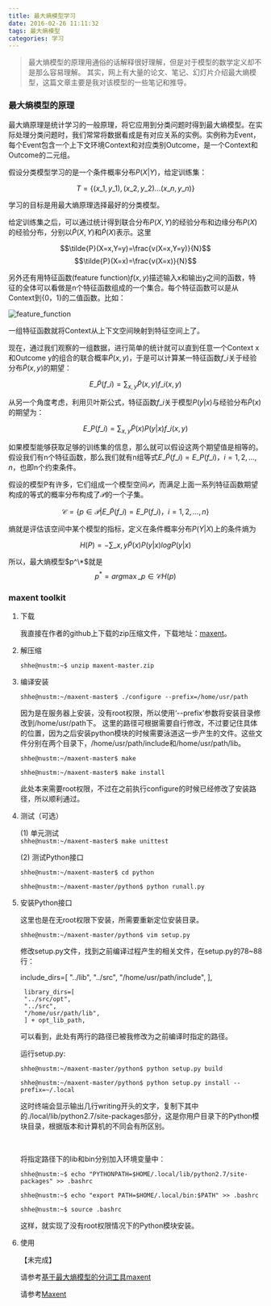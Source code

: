 ```yaml
---
title: 最大熵模型学习
date: 2016-02-26 11:11:32
tags: 最大熵模型
categories: 学习
---
```


> 最大熵模型的原理用通俗的话解释很好理解，但是对于模型的数学定义却不是那么容易理解。
> 其实，网上有大量的论文、笔记、幻灯片介绍最大熵模型，这篇文章主要是我对该模型的一些笔记和推导。

### 最大熵模型的原理

最大熵原理是统计学习的一般原理，将它应用到分类问题时得到最大熵模型。在实际处理分类问题时，我们常常将数据看成是有对应关系的实例。实例称为Event，每个Event包含一个上下文环境Context和对应类别Outcome，是一个Context和Outcome的二元组。

假设分类模型学习的是一个条件概率分布$P(X|Y)$，给定训练集：

$$T=\lbrace (x\_1,y\_1),(x\_2,y\_2)...(x\_n,y\_n) \rbrace$$

学习的目标是用最大熵原理选择最好的分类模型。

给定训练集之后，可以通过统计得到联合分布$P(X,Y)$的经验分布和边缘分布$P(X)$的经验分布，分别以$\tilde{P}(X,Y)$和$\tilde{P}(X)$表示。这里

$$\tilde{P}(X=x,Y=y)=\frac{v(X=x,Y=y)}{N}$$
$$\tilde{P}(X=x)=\frac{v(X=x)}{N}$$

另外还有用特征函数(feature function)$f(x,y)$描述输入x和输出y之间的函数，特征的全体可以看做是n个特征函数组成的一个集合。每个特征函数可以是从Context到{0，1}的二值函数。比如：

![feature_function](http://7xnh8y.com1.z0.glb.clouddn.com/featurefunction.gif)

一组特征函数就将Context从上下文空间映射到特征空间上了。

现在，通过我们观察的一组数据，进行简单的统计就可以直到任意一个Context x和Outcome y的组合的联合概率$\tilde{P}(x,y)$，于是可以计算某一特征函数$f\_i$关于经验分布$\tilde{P}(x,y)$的期望：

$$E\_{\tilde{P}}(f\_i)=\sum_{x,y}\tilde{P}(x,y)f\_i(x,y)$$

从另一个角度考虑，利用贝叶斯公式，特征函数$f\_i$关于模型$P(y|x)$与经验分布$\tilde{P}(x)$的期望为：

$$E\_{P}(f\_i)=\sum_{x,y}\tilde{P}(x)P(y|x)f\_i(x,y)$$

如果模型能够获取足够的训练集的信息，那么就可以假设这两个期望值是相等的。假设我们有n个特征函数，那么我们就有n组等式$E\_{\tilde{P}}(f\_i)=E\_{P}(f\_i)，i=1,2,...,n$，也即n个约束条件。

假设的模型P有许多，它们组成一个模型空间$\mathcal{P}$，而满足上面一系列特征函数期望构成的等式的概率分布构成了$\mathcal{P}$的一个子集。

$$\mathcal{C}=\lbrace p \in \mathcal{P} | E\_{\tilde{P}}(f\_i)=E\_{P}(f\_i)，i=1,2,...,n\rbrace$$

熵就是评估该空间中某个模型的指标，定义在条件概率分布$P(Y|X)$上的条件熵为

$$H(P)=-\sum\_{x,y}\tilde{P}(x)P(y|x)logP(y|x)$$

所以，最大熵模型$p^\*$就是
$$p^* = arg\max\_{p\in\mathcal{C}}H(p)$$


### maxent toolkit

1. 下载

   我直接在作者的github上下载的zip压缩文件，下载地址：[maxent](https://github.com/lzhang10/maxent)。

2. 解压缩

   `
   shhe@nustm:~$ unzip maxent-master.zip
   `
3. 编译安装

   `
   shhe@nustm:~/maxent-master$ ./configure --prefix=/home/usr/path
   `

   因为是在服务器上安装，没有root权限，所以使用‘--prefix’参数将安装目录修改到/home/usr/path下。
   这里的路径可根据需要自行修改，不过要记住具体的位置，因为之后安装python模块的时候需要泳道这一步产生的文件。这些文件分别在两个目录下，/home/usr/path/include和/home/usr/path/lib。

   `shhe@nustm:~/maxent-master$ make`

   `shhe@nustm:~/maxent-master$ make install`

   此处本来需要root权限，不过在之前执行configure的时候已经修改了安装路径，所以顺利通过。

4. 测试（可选）

   (1) 单元测试
   ​	
   `shhe@nustm:~/maxent-master$ make unittest`

   (2) 测试Python接口

   `shhe@nustm:~/maxent-master$ cd python`

   `shhe@nustm:~/maxent-master/python$ python runall.py`

5. 安装Python接口

   这里也是在无root权限下安装，所需要重新定位安装目录。

   `shhe@nustm:~/maxent-master/python$ vim setup.py`

   修改setup.py文件，找到之前编译过程产生的相关文件，在setup.py的78~88行：

   	include_dirs=[
   	   "../lib",
   	     "../src",
   	     "/home/usr/path/include",
   	    ],
   	     
   	    library_dirs=[
   	    "../src/opt",
   	    "../src",
   	    "/home/usr/path/lib",
   	    ] + opt_lib_path,

   可以看到，此处有两行的路径已被我修改为之前编译时指定的路径。

   运行setup.py:

   `shhe@nustm:~/maxent-master/python$ python setup.py build`

   `shhe@nustm:~/maxent-master/python$ python setup.py install --prefix=~/.local`

   这时终端会显示输出几行writing开头的文字，复制下其中的./local/lib/python2.7/site-packages部分，这是你用户目录下的Python模块目录，根据版本和计算机的不同会有所区别。

   <br>

   将指定路径下的lib和bin分别加入环境变量中：

   `shhe@nustm:~$ echo "PYTHONPATH=$HOME/.local/lib/python2.7/site-packages" >> .bashrc`

   `shhe@nustm:~$ echo "export PATH=$HOME/.local/bin:$PATH" >> .bashrc`

   `shhe@nustm:~$ source .bashrc`

   这样，就实现了没有root权限情况下的Python模块安装。

6. 使用

   【未完成】

   请参考[基于最大熵模型的分词工具maxent](http://jorbe.sinaapp.com/2014/01/28/introduction-about-maxent/)

   请参考[Maxent](http://san-yun.iteye.com/blog/1637539)


